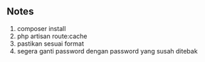 ## Notes
1. composer install
2. php artisan route:cache
3. pastikan sesuai format
4. segera ganti password dengan password yang susah ditebak
